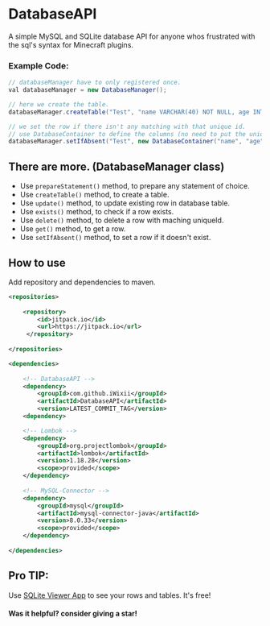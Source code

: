 # DatabaseAPI
A simple MySQL and SQLite database API for anyone whos frustrated with the sql's syntax for Minecraft plugins.

### Example Code:
```java
// databaseManager have to only registered once.
val databaseManager = new DatabaseManager();

// here we create the table.
databaseManager.createTable("Test", "name VARCHAR(40) NOT NULL, age INT DEFAULT 1");

// we set the row if there isn't any matching with that unique id.
// use DatabaseContainer to define the columns (no need to put the uniqueId)
databaseManager.setIfAbsent("Test", new DatabaseContainer("name", "age"), player.getUniqueId(), "SomeonesName", 18);
```

## There are more. (DatabaseManager class)

- Use ``prepareStatement()`` method, to prepare any statement of choice.
- Use ``createTable()`` method, to create a table.
- Use ``update()`` method, to update existing row in database table.
- Use ``exists()`` method, to check if a row exists.
- Use ``delete()`` method, to delete a row with maching uniqueId.
- Use ``get()`` method, to get a row.
- Use ``setIfAbsent()`` method, to set a row if it doesn't exist.

## How to use
Add repository and dependencies to maven.
```xml
<repositories>
        
    <repository>
        <id>jitpack.io</id>
        <url>https://jitpack.io</url>
     </repository>
        
</repositories>

<dependencies>
        
    <!-- DatabaseAPI -->
    <dependency>
        <groupId>com.github.iWixii</groupId>
        <artifactId>DatabaseAPI</artifactId>
        <version>LATEST_COMMIT_TAG</version>
    <dependency>

    <!-- Lombok -->
    <dependency>
        <groupId>org.projectlombok</groupId>
        <artifactId>lombok</artifactId>
        <version>1.18.28</version>
        <scope>provided</scope>
    </dependency>
            
    <!-- MySQL-Connector -->
    <dependency>
        <groupId>mysql</groupId>
        <artifactId>mysql-connector-java</artifactId>
        <version>8.0.33</version>
        <scope>provided</scope>
    </dependency>
            
</dependencies>
```

## Pro TIP:
Use [SQLite Viewer App](https://sqliteviewer.app/) to see your rows and tables. It's free!

#### Was it helpful? consider giving a star!
